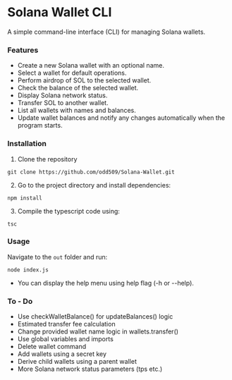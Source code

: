 # Solana Wallet CLI
A simple command-line interface (CLI) for managing Solana wallets.

### Features

- Create a new Solana wallet with an optional name.
- Select a wallet for default operations.
- Perform airdrop of SOL to the selected wallet.
- Check the balance of the selected wallet.
- Display Solana network status.
- Transfer SOL to another wallet.
- List all wallets with names and balances.
- Update wallet balances and notify any changes automatically when the program starts.

### Installation
1) Clone the repository
```
git clone https://github.com/odd509/Solana-Wallet.git
```

2) Go to the project directory and install dependencies:
```
npm install
```

3) Compile the typescript code using:  
```
tsc
```

### Usage
Navigate to the `out` folder and run:
```
node index.js
```
- You can display the help menu using help flag (-h or --help).

### To - Do

* Use checkWalletBalance() for updateBalances() logic
* Estimated transfer fee calculation
* Change provided wallet name logic in wallets.transfer()
* Use global variables and imports
* Delete wallet command
* Add wallets using a secret key
* Derive child wallets using a parent wallet
* More Solana network status parameters (tps etc.)